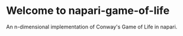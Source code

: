 # Welcome to napari-game-of-life

An n-dimensional implementation of Conway's Game of Life in napari.
